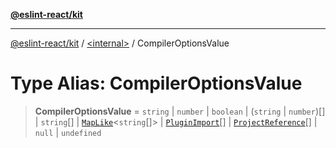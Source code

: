[**@eslint-react/kit**](../../README.md)

***

[@eslint-react/kit](../../README.md) / [\<internal\>](../README.md) / CompilerOptionsValue

# Type Alias: CompilerOptionsValue

> **CompilerOptionsValue** = `string` \| `number` \| `boolean` \| (`string` \| `number`)[] \| `string`[] \| [`MapLike`](../interfaces/MapLike.md)\<`string`[]\> \| [`PluginImport`](../interfaces/PluginImport.md)[] \| [`ProjectReference`](../interfaces/ProjectReference.md)[] \| `null` \| `undefined`

